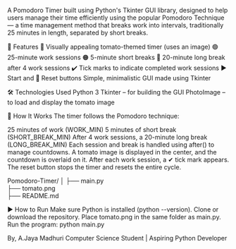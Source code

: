 A Pomodoro Timer built using Python's Tkinter GUI library, designed to help users manage their time efficiently using the popular Pomodoro Technique — a time management method that breaks work into intervals, traditionally 25 minutes in length, separated by short breaks.

📌 Features
🍅 Visually appealing tomato-themed timer (uses an image)
🟢 25-minute work sessions
🟠 5-minute short breaks
🔴 20-minute long break after 4 work sessions
✔️ Tick marks to indicate completed work sessions
▶️ Start and 🔁 Reset buttons
Simple, minimalistic GUI made using Tkinter

🛠️ Technologies Used
Python 3
Tkinter – for building the GUI
PhotoImage – to load and display the tomato image

🧠 How It Works
The timer follows the Pomodoro technique:

25 minutes of work (WORK_MIN)
5 minutes of short break (SHORT_BREAK_MIN)
After 4 work sessions, a 20-minute long break (LONG_BREAK_MIN)
Each session and break is handled using after() to manage countdowns.
A tomato image is displayed in the center, and the countdown is overlaid on it.
After each work session, a ✔ tick mark appears.
The reset button stops the timer and resets the entire cycle.

Pomodoro-Timer/
│
├── main.py          
├── tomato.png       
├── README.md        

▶️ How to Run
Make sure Python is installed (python --version).
Clone or download the repository.
Place tomato.png in the same folder as main.py.
Run the program:
python main.py


By,
A.Jaya Madhuri
Computer Science Student | Aspiring Python Developer
